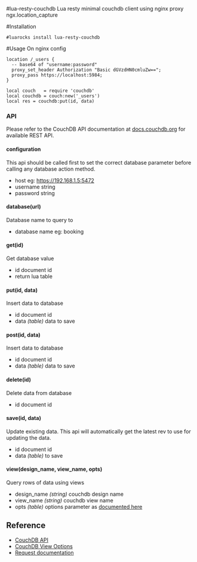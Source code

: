 #lua-resty-couchdb
Lua resty minimal couchdb client using nginx proxy ngx.location_capture

#Installation
```
#luarocks install lua-resty-couchdb
```

#Usage
On nginx config
```
location /_users {
  -- base64 of "username:password"
  proxy_set_header Authorization "Basic dGVzdHN0cmluZw==";
  proxy_pass https://localhost:5984;
}
```

```
local couch   = require 'couchdb'
local couchdb = couch:new('_users')
local res = couchdb:put(id, data)

```

### API
Please refer to the CouchDB API documentation at [docs.couchdb.org](http://docs.couchdb.org/en/1.6.1/http-api.html) for available
REST API.

#### configuration
This api should be called first to set the correct database parameter
before calling any database action method.
- host eg: https://192.168.1.5:5472
- username string
- password string


#### database(url)
Database name to query to
- database name eg: booking


#### get(id)
Get database value
- id document id
- return lua table

#### put(id, data)
Insert data to database
- id document id
- data *(table)* data to save

#### post(id, data)
Insert data to database
- id document id
- data *(table)* data to save


#### delete(id)
Delete data from database
- id document id

#### save(id, data)
Update existing data. This api will automatically get the latest rev to use for updating the data.
- id document id
- data *(table)* to save


#### view(design_name, view_name, opts)
Query rows of data using views
- design_name *(string)* couchdb design name
- view_name *(string)* couchdb view name
- opts *(table)* options parameter as [documented here](http://docs.couchdb.org/en/1.6.1/api/ddoc/views.html)



## Reference
- [CouchDB API](http://docs.couchdb.org/en/1.6.1/http-api.html)
- [CouchDB View Options](http://docs.couchdb.org/en/1.6.1/api/ddoc/views.html)
- [Request documentation](https://github.com/request/request)
